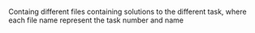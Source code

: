 Containg different files containing solutions to the different task, where each file name represent the task number and name
